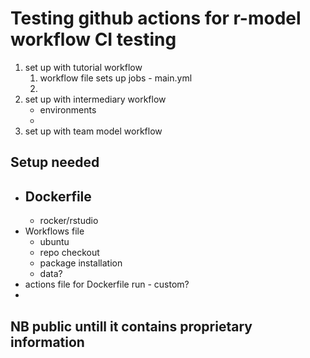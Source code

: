 # Testing github actions for r-model workflow CI testing

1. set up with tutorial workflow
    1. workflow file sets up jobs - main.yml
    2. 
2. set up with intermediary workflow
    - environments
    - 
3. set up with team model workflow

## Setup needed
- Dockerfile
    - 
    - rocker/rstudio
- Workflows file
    - ubuntu
    - repo checkout
    - package installation
    - data?
- actions file for Dockerfile run - custom?
- 


## NB public untill it contains proprietary information